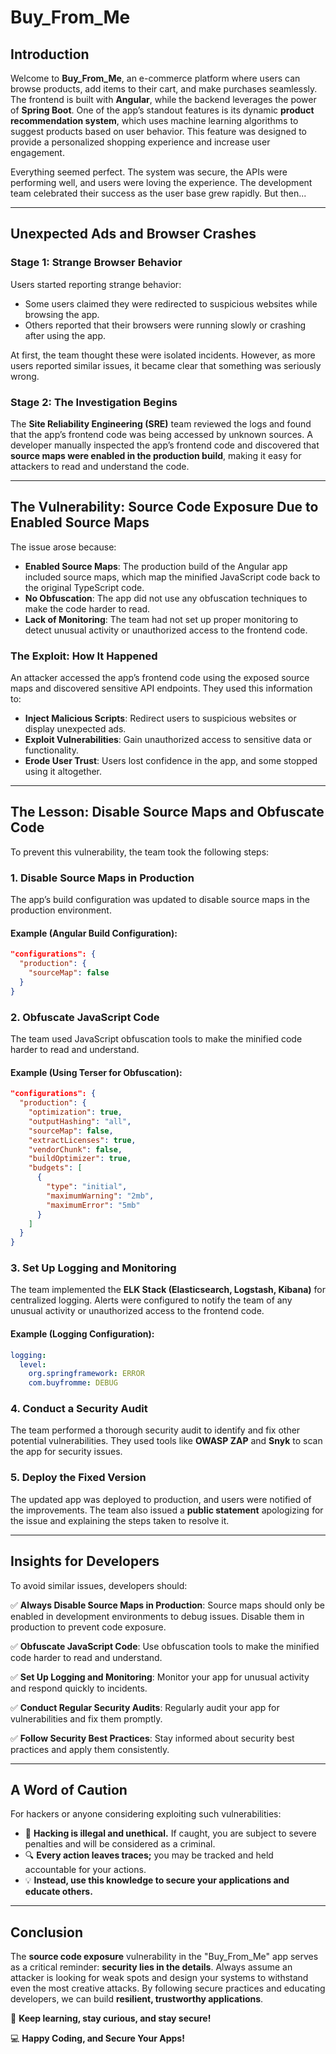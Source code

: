 # Buy_From_Me

## Introduction
Welcome to **Buy_From_Me**, an e-commerce platform where users can browse products, add items to their cart, and make purchases seamlessly. The frontend is built with **Angular**, while the backend leverages the power of **Spring Boot**. One of the app’s standout features is its dynamic **product recommendation system**, which uses machine learning algorithms to suggest products based on user behavior. This feature was designed to provide a personalized shopping experience and increase user engagement.

Everything seemed perfect. The system was secure, the APIs were performing well, and users were loving the experience. The development team celebrated their success as the user base grew rapidly. But then...

---

## Unexpected Ads and Browser Crashes
### Stage 1: Strange Browser Behavior
Users started reporting strange behavior:
- Some users claimed they were redirected to suspicious websites while browsing the app.
- Others reported that their browsers were running slowly or crashing after using the app.

At first, the team thought these were isolated incidents. However, as more users reported similar issues, it became clear that something was seriously wrong.

### Stage 2: The Investigation Begins
The **Site Reliability Engineering (SRE)** team reviewed the logs and found that the app’s frontend code was being accessed by unknown sources. A developer manually inspected the app’s frontend code and discovered that **source maps were enabled in the production build**, making it easy for attackers to read and understand the code.

---

## The Vulnerability: Source Code Exposure Due to Enabled Source Maps
The issue arose because:
- **Enabled Source Maps**: The production build of the Angular app included source maps, which map the minified JavaScript code back to the original TypeScript code.
- **No Obfuscation**: The app did not use any obfuscation techniques to make the code harder to read.
- **Lack of Monitoring**: The team had not set up proper monitoring to detect unusual activity or unauthorized access to the frontend code.

### The Exploit: How It Happened
An attacker accessed the app’s frontend code using the exposed source maps and discovered sensitive API endpoints. They used this information to:
- **Inject Malicious Scripts**: Redirect users to suspicious websites or display unexpected ads.
- **Exploit Vulnerabilities**: Gain unauthorized access to sensitive data or functionality.
- **Erode User Trust**: Users lost confidence in the app, and some stopped using it altogether.

---

## The Lesson: Disable Source Maps and Obfuscate Code
To prevent this vulnerability, the team took the following steps:

### 1. Disable Source Maps in Production
The app’s build configuration was updated to disable source maps in the production environment.

#### Example (Angular Build Configuration):
```json
"configurations": {
  "production": {
    "sourceMap": false
  }
}
```

### 2. Obfuscate JavaScript Code
The team used JavaScript obfuscation tools to make the minified code harder to read and understand.

#### Example (Using Terser for Obfuscation):
```json
"configurations": {
  "production": {
    "optimization": true,
    "outputHashing": "all",
    "sourceMap": false,
    "extractLicenses": true,
    "vendorChunk": false,
    "buildOptimizer": true,
    "budgets": [
      {
        "type": "initial",
        "maximumWarning": "2mb",
        "maximumError": "5mb"
      }
    ]
  }
}
```

### 3. Set Up Logging and Monitoring
The team implemented the **ELK Stack (Elasticsearch, Logstash, Kibana)** for centralized logging. Alerts were configured to notify the team of any unusual activity or unauthorized access to the frontend code.

#### Example (Logging Configuration):
```yaml
logging:
  level:
    org.springframework: ERROR
    com.buyfromme: DEBUG
```

### 4. Conduct a Security Audit
The team performed a thorough security audit to identify and fix other potential vulnerabilities. They used tools like **OWASP ZAP** and **Snyk** to scan the app for security issues.

### 5. Deploy the Fixed Version
The updated app was deployed to production, and users were notified of the improvements. The team also issued a **public statement** apologizing for the issue and explaining the steps taken to resolve it.

---

## Insights for Developers
To avoid similar issues, developers should:

✅ **Always Disable Source Maps in Production**: Source maps should only be enabled in development environments to debug issues. Disable them in production to prevent code exposure.

✅ **Obfuscate JavaScript Code**: Use obfuscation tools to make the minified code harder to read and understand.

✅ **Set Up Logging and Monitoring**: Monitor your app for unusual activity and respond quickly to incidents.

✅ **Conduct Regular Security Audits**: Regularly audit your app for vulnerabilities and fix them promptly.

✅ **Follow Security Best Practices**: Stay informed about security best practices and apply them consistently.

---

## A Word of Caution
For hackers or anyone considering exploiting such vulnerabilities:
- 🚨 **Hacking is illegal and unethical.** If caught, you are subject to severe penalties and will be considered as a criminal.
- 🔍 **Every action leaves traces;** you may be tracked and held accountable for your actions.
- 💡 **Instead, use this knowledge to secure your applications and educate others.**

---

## Conclusion
The **source code exposure** vulnerability in the "Buy_From_Me" app serves as a critical reminder: **security lies in the details**. Always assume an attacker is looking for weak spots and design your systems to withstand even the most creative attacks. By following secure practices and educating developers, we can build **resilient, trustworthy applications**.

🚀 **Keep learning, stay curious, and stay secure!**

💻 **Happy Coding, and Secure Your Apps!**